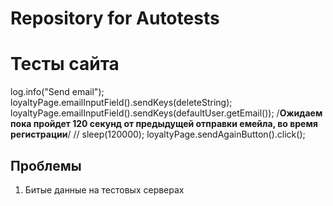 # Repository for Autotests


# Тесты сайта


log.info("Send email");
loyaltyPage.emailInputField().sendKeys(deleteString);
loyaltyPage.emailInputField().sendKeys(defaultUser.getEmail());
/**Ожидаем пока пройдет 120 секунд от предыдущей отправки емейла, во время регистрации**/
//        sleep(120000);
loyaltyPage.sendAgainButton().click();


## Проблемы
1. Битые данные на тестовых серверах

